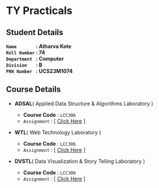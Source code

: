 # TY Practicals

## Student Details

**`Name       ` :  Atharva Kote<br>
`Roll Number` :  74<br>
`Department ` :  Computer<br>
`Division   ` :  B<br>
`PRN Number ` :  UCS23M1074<br>**

## Course Details

- **ADSAL**( Applied Data Structure & Algorithms Laboratory )
  - **Course Code** : `LCC306`
  - `Assignment` : [ [Click Here](/ADSAL-Practicals) ]

- **WTL**( Web Technology Laboratory )
  - **Course Code** : `LCC306`
  - `Assignment` : [ [Click Here](/WTL-Practicals) ]
    
- **DVSTL**(  Data Visualization & Story Telling Laboratory )
  - **Course Code** : `LCC306`
  - `Assignment` : [ [Click Here](/DVSTL-Practicals) ]
